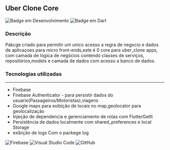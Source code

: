 ## Uber Clone Core

![Badge em Desenvolvimento](http://img.shields.io/static/v1?label=STATUS&message=EM%20DESENVOLVIMENTO&color=GREEN&style=for-the-badge)
![Badge em Dart](http://img.shields.io/static/v1?label=LENGUAGE&message=%20DART&color=BLUEN&style=for-the-badge)

### Descrição
<p>
    Pakcge criado para permitir um unico acesso a regra de negocio e dados de aplicaçoes para micro front-ends,este é 0 core para uber_clone apps, com camada de lógica de negócios contendo classes de serviços, repositórios,models e camada de dados com acesso a banco de dados. 
</p>

 ### Tecnologias utilizadas
 ---
 * Firebase
 * Firebase Authenticator - para persistir dados do usuario(Passageiros/Motoristas),viagens
 * Google maps para exibição de locais no map,geolocator para geolocalização
 * Injeção de dependencia e gerenciamento de rotas com FlutterGetIt
 * Persistência de dados localmente com shared_preferences e local Storage
 * exibição de logs  Com o packege log

![Firebase](https://img.shields.io/badge/firebase-a08021?style=for-the-badge&logo=firebase&logoColor=ffcd34)
![Visual Studio Code](https://img.shields.io/badge/Visual%20Studio%20Code-0078d7.svg?style=for-the-badge&logo=visual-studio-code&logoColor=white)
![GitHub](https://img.shields.io/badge/github-%23121011.svg?style=for-the-badge&logo=github&logoColor=white)
